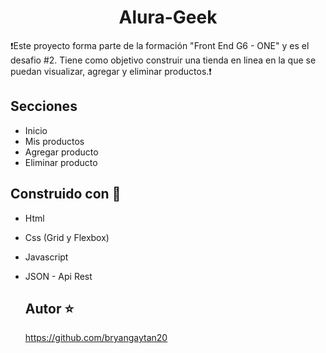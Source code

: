 <h1 align="center">Alura-Geek</h1>


:exclamation:Este proyecto forma parte de la formación "Front End G6 - ONE" y es el desafio #2. Tiene como objetivo construir una tienda en linea en la que se puedan visualizar, agregar y eliminar productos.:exclamation:

## Secciones

- Inicio
- Mis productos
- Agregar producto
- Eliminar producto

## Construido con :hammer:
- Html
- Css (Grid y Flexbox)
- Javascript
- JSON - Api Rest

  ## Autor :star:
  https://github.com/bryangaytan20
  
  

